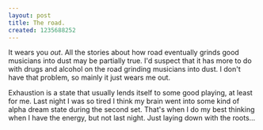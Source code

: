 ```yaml
--- 
layout: post
title: The road.
created: 1235688252
---
```

It wears you _out_.  All the stories about how road eventually grinds good musicians into dust may be partially true.  I'd suspect that it has more to do with drugs and alcohol on the road grinding musicians into dust.  I don't have that problem, so mainly it just wears me out.

Exhaustion is a state that usually lends itself to some good playing, at least for me.  Last night I was so tired I think my brain went into some kind of alpha dream state during the second set.  That's when I do my best thinking when I have the energy, but not last night.  Just laying down with the roots...
